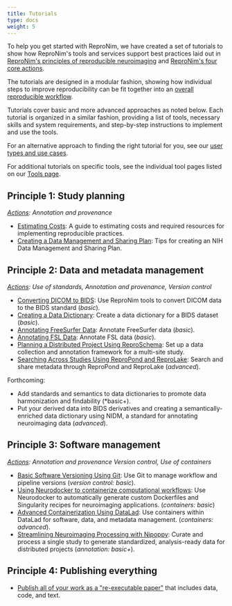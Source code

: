 ```yaml
---
title: Tutorials
type: docs
weight: 5 
---
```


To help you get started with ReproNim, we have created a set of  tutorials to show how ReproNim's tools and services support best practices laid out in [ReproNim's principles of reproducible neuroimaging](/about/principles/#repronims-four-core-principles) and [ReproNim's four core actions](/about/principles/#repronims-four-core-actions).

The tutorials are designed in a modular fashion, showing how individual steps to improve reproducibility can be fit together into an [overall reproducible workflow](/about/repronim-approach/).  

Tutorials cover basic and more advanced approaches as noted below. Each tutorial is organized in a similar fashion,  providing a list of tools, necessary skills and system requirements, and step-by-step instructions to implement and use the tools.

For an alternative approach to finding the right tutorial for you, see our [user types and use cases](/resources/getting-started/#user-types-and-use-cases).

For additional tutorials on specific tools, see the individual tool pages listed on our [Tools page](/resources/tools/).

## Principle 1: Study planning

_[Actions](/about/principles/#repronims-four-core-actions): Annotation and provenance_

- [Estimating Costs](/resources/tutorials/estimating-costs/): A guide to estimating costs and required resources for implementing reproducible practices.
- [Creating a Data Management and Sharing Plan](/resources/tutorials/data-management-and-sharing/): Tips for creating an NIH Data Management and Sharing Plan.

## Principle 2: Data and metadata management

_[Actions](/about/principles/#repronims-four-core-actions): Use of standards, 
Annotation and provenance, Version control_

- [Converting DICOM to BIDS](/resources/tutorials/dicom-to-bids/): Use ReproNim tools to convert DICOM data to the BIDS standard (*basic*).
- [Creating a Data Dictionary](/resources/tutorials/data-dictionary/): Create a data dictionary for a BIDS dataset (*basic*).
- [Annotating FreeSurfer Data](/resources/tutorials/freesurfer/): Annotate FreeSurfer data (*basic*).
- [Annotating FSL Data](/resources/tutorials/fsl/): Annotate FSL data (*basic*).
- [Planning a Distributed Project Using ReproSchema](/resources/tutorials/reproschema/): Set up a data collection and annotation framework for a multi-site study.
- [Searching Across Studies Using ReproPond and ReproLake](/resources/tutorials/pond-lake/): Search and share metadata through ReproPond and ReproLake (*advanced*).

Forthcoming:

* Add standards and semantics to data dictionaries to promote data harmonization and findability (*basic+).
* Put your derived data into BIDS derivatives and creating a semantically-enriched data dictionary using NIDM, a standard for annotating neuroimaging data (*advanced*).
  
## Principle 3: Software management

_[Actions](/about/principles/#repronims-four-core-actions): Annotation and provenance Version control, Use of containers_

- [Basic Software Versioning Using Git](/resources/tutorials/git/): Use Git to manage workflow and pipeline versions (*version control: basic*).
- [Using Neurodocker to containerize computational workflows](/resources/tutorials/neurodocker/): Use Neurodocker to automatically generate custom Dockerfiles and Singularity recipes for neuroimaging applications. (*containers: basic*)
- [Advanced Containerization Using DataLad](/resources/tutorials/repronim-containers/): Use containers within DataLad for software, data, and metadata management. (*containers: advanced*).
- [Streamlining Neuroimaging Processing with Nipoppy](/resources/tutorials/nipoppy/): Curate and process a single study to generate standardized, analysis-ready data for distributed projects (*annotation: basic+*).

## Principle 4: Publishing everything

- [Publish all of your work as a "re-executable paper"](/resources/tutorials/publish-everything/) that includes data, code, and text.

